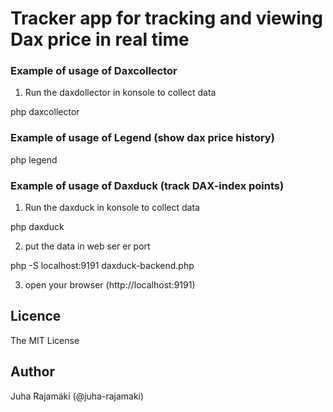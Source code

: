 # Tracker app for tracking and viewing Dax price in real time


### Example of usage of Daxcollector

1. Run the daxdollector in konsole to collect data

php daxcollector



### Example of usage of Legend (show dax price history)

php legend



### Example of usage of Daxduck (track DAX-index points)

1. Run the daxduck in konsole to collect data

php daxduck


2. put the data in web ser er port

php -S localhost:9191 daxduck-backend.php


3. open your browser (http://localhost:9191)



## Licence

The MIT License


## Author

Juha Rajamäki (@juha-rajamaki)

